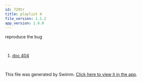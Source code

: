 ```yaml
---
id: 729tr
title: playlist 4
file_version: 1.1.2
app_version: 1.6.0
---
```


<!-- Intro - Do not remove this comment -->
reproduce the bug

<br/>

<!-- Steps - Do not remove this comment -->
1. [doc 404](doc-404.40z9m.sw.md)


<br/>

This file was generated by Swimm. [Click here to view it in the app](http://localhost:5002/repos/Z2l0aHViJTNBJTNBTm9hUmVwbyUzQSUzQU5vYW96ZXI=/playlists/729tr).
